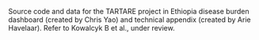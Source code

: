Source code and data for the TARTARE project in Ethiopia disease burden dashboard (created by Chris Yao) and technical appendix (created by Arie Havelaar).
Refer to Kowalcyk B et al., under review.
